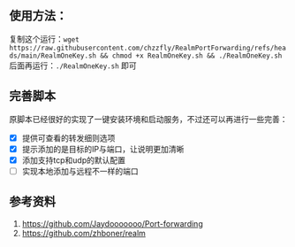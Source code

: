 ## 使用方法：
复制这个运行：`wget https://raw.githubusercontent.com/chzzfly/RealmPortForwarding/refs/heads/main/RealmOneKey.sh && chmod +x RealmOneKey.sh && ./RealmOneKey.sh`
后面再运行：`./RealmOneKey.sh` 即可

## 完善脚本
原脚本已经很好的实现了一键安装环境和启动服务，不过还可以再进行一些完善：
- [x] 提供可查看的转发细则选项
- [x] 提示添加的是目标的IP与端口，让说明更加清晰
- [x] 添加支持tcp和udp的默认配置
- [ ] 实现本地添加与远程不一样的端口

## 参考资料
1. https://github.com/Jaydooooooo/Port-forwarding
2. https://github.com/zhboner/realm
